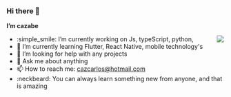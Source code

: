 ### Hi there 👋


**I’m cazabe**


<img align="right" src="https://github-readme-stats.vercel.app/api?username=cazabe&show_icons=true&theme=highcontrast" />


- :simple_smile: I’m currently working on Js, typeScript, python,
- 🌱 I’m currently learning Flutter, React Native, mobile technology's
- 🤔 I’m looking for help with any projects
- 💬 Ask me about anything
- 📫 How to reach me: cazcarlos@hotmail.com
- :neckbeard: You can always learn something new from anyone, and that is amazing
